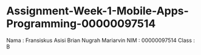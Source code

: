 # Assignment-Week-1-Mobile-Apps-Programming-00000097514
Nama : Fransiskus Asisi Brian Nugrah Mariarvin
NIM : 00000097514
Class : B

